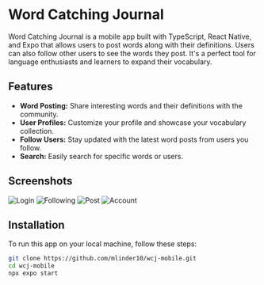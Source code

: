 # Word Catching Journal

Word Catching Journal is a mobile app built with TypeScript, React Native, and Expo that allows users to post words along with their definitions. Users can also follow other users to see the words they post. It's a perfect tool for language enthusiasts and learners to expand their vocabulary.

## Features

- **Word Posting:** Share interesting words and their definitions with the community.
- **User Profiles:** Customize your profile and showcase your vocabulary collection.
- **Follow Users:** Stay updated with the latest word posts from users you follow.
- **Search:** Easily search for specific words or users.

## Screenshots

![Login](https://drive.google.com/uc?id=16w1GpzxhQVCgVaBhdy__gGgImtCRKaFG)
![Following](https://drive.google.com/uc?id=1HdO4TtBMW09WcIP3Dfwp8JfVh39D1bgx)
![Post](https://drive.google.com/uc?id=1u6uj_FYgrJV7eFFj9rO0araDz9-PlePX)
![Account](https://drive.google.com/uc?id=1UKyr-s_oVPAW8wDaoNWZH1Bt25TK0ewJ)

## Installation

To run this app on your local machine, follow these steps:

   ```bash
   git clone https://github.com/mlinder10/wcj-mobile.git
   cd wcj-mobile
   npx expo start
